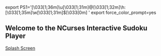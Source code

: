 export PS1='\[\033[1;36m\]\u\[\033[1;31m\]@\[\033[1;32m\]\h:\[\033[1;35m\]\w\[\033[1;31m\]\$\[\033[0m\] '
export force_color_prompt=yes

## Welcome to the NCurses Interactive Sudoku Player
[Splash Screen](splash_screen.png)
